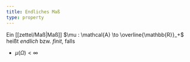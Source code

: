 ```yaml
---
title: Endliches Maß
type: property
---
```


Ein [[zettel/Maß|Maß]] $\mu : \mathcal{A} \to \overline{\mathbb{R}}_+$ heißt *endlich* bzw. *finit*, falls
- $\mu(\Omega) < \infty$